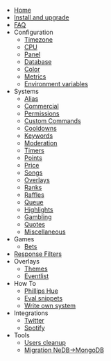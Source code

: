 * [Home](8.2.x/)
* [Install and upgrade](8.2.x/install-and-upgrade.md)
* [FAQ](8.2.x/faq.md)
* Configuration
  * [Timezone](8.2.x/configuration/timezone.md)
  * [CPU](8.2.x/configuration/cpu.md)
  * [Panel](8.2.x/configuration/panel.md)
  * [Database](8.2.x/configuration/database.md)
  * [Color](8.2.x/configuration/color.md)
  * [Metrics](8.2.x/configuration/metrics.md)
  * [Environment variables](8.2.x/configuration/env.md)
* Systems
  * [Alias](8.2.x/commands/alias.md)
  * [Commercial](8.2.x/commands/commercial.md)
  * [Permissions](8.2.x/commands/permissions.md)
  * [Custom Commands](8.2.x/commands/custom-commands.md)
  * [Cooldowns](8.2.x/commands/cooldowns.md)
  * [Keywords](8.2.x/commands/keywords.md)
  * [Moderation](8.2.x/commands/moderation.md)
  * [Timers](8.2.x/commands/timers.md)
  * [Points](8.2.x/commands/points.md)
  * [Price](8.2.x/commands/price.md)
  * [Songs](8.2.x/commands/songs.md)
  * [Overlays](8.2.x/commands/overlays.md)
  * [Ranks](8.2.x/commands/ranks.md)
  * [Raffles](8.2.x/commands/raffles.md)
  * [Queue](8.2.x/commands/queue.md)
  * [Highlights](8.2.x/commands/highlights.md)
  * [Gambling](8.2.x/commands/gambling.md)
  * [Quotes](8.2.x/commands/quotes.md)
  * [Miscellaneous](8.2.x/commands/miscellaneous.md)
* Games
  * [Bets](8.2.x/games/bets.md)
* [Response Filters](8.2.x/filters/all.md)
* Overlays
  * [Themes](8.2.x/overlays/themes.md)
  * [Eventlist](8.2.x/overlays/eventlist.md)
* How To
  * [Phillips Hue](8.2.x/howto/phillipshue.md)
  * [Eval snippets](8.2.x/howto/eval.md)
  * [Write own system](8.2.x/howto/write-own-system.md)
* Integrations
  * [Twitter](8.2.x/integrations/twitter.md)
  * [Spotify](8.2.x/integrations/spotify.md)
* Tools
  * [Users cleanup](8.2.x/tools/users-cleanup.md)
  * [Migration NeDB->MongoDB](8.2.x/tools/migration-nedb-mongodb.md)